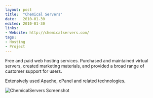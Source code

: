 ```yaml
---
layout: post
title:  "Chemical Servers"
date:   2010-01-30
edited: 2010-01-30
links:
- Website: http://chemicalservers.com/
tags:
- Hosting
- Project
---
```


Free and paid web hosting services. Purchased and maintained virtual servers, created marketing materials, and provided a broad range of customer support for users. 

Extensively used Apache, cPanel and related technologies.

![ChemicalServers Screenshot](./assets/chemicalservers-screenshot.png)

